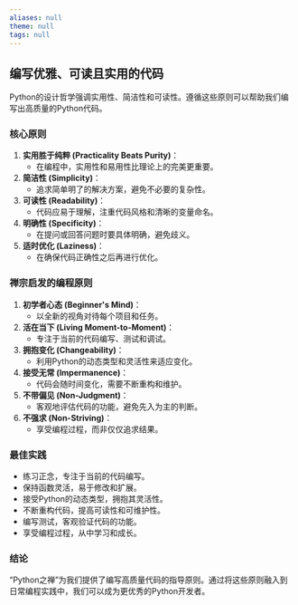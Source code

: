 ```yaml
---
aliases: null
theme: null
tags: null
---
```

## 编写优雅、可读且实用的代码

Python的设计哲学强调实用性、简洁性和可读性。遵循这些原则可以帮助我们编写出高质量的Python代码。

### 核心原则

1.  **实用胜于纯粹 (Practicality Beats Purity)**：
    *   在编程中，实用性和易用性比理论上的完美更重要。
2.  **简洁性 (Simplicity)**：
    *   追求简单明了的解决方案，避免不必要的复杂性。
3.  **可读性 (Readability)**：
    *   代码应易于理解，注重代码风格和清晰的变量命名。
4.  **明确性 (Specificity)**：
    *   在提问或回答问题时要具体明确，避免歧义。
5.  **适时优化 (Laziness)**：
    *   在确保代码正确性之后再进行优化。

### 禅宗启发的编程原则

1.  **初学者心态 (Beginner's Mind)**：
    *   以全新的视角对待每个项目和任务。
2.  **活在当下 (Living Moment-to-Moment)**：
    *   专注于当前的代码编写、测试和调试。
3.  **拥抱变化 (Changeability)**：
    *   利用Python的动态类型和灵活性来适应变化。
4.  **接受无常 (Impermanence)**：
    *   代码会随时间变化，需要不断重构和维护。
5.  **不带偏见 (Non-Judgment)**：
    *   客观地评估代码的功能，避免先入为主的判断。
6.  **不强求 (Non-Striving)**：
    *   享受编程过程，而非仅仅追求结果。

### 最佳实践

*   练习正念，专注于当前的代码编写。
*   保持函数灵活，易于修改和扩展。
*   接受Python的动态类型，拥抱其灵活性。
*   不断重构代码，提高可读性和可维护性。
*   编写测试，客观验证代码的功能。
*   享受编程过程，从中学习和成长。

### 结论

“Python之禅”为我们提供了编写高质量代码的指导原则。通过将这些原则融入到日常编程实践中，我们可以成为更优秀的Python开发者。